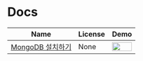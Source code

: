 Docs
=======
Name | License | Demo
--- | --- | ---
[MongoDB 설치하기](http://mainichibenkyo.tistory.com/167) | None | <img src="http://cfile21.uf.tistory.com/image/2514CC3456CBAEAB120A4F" width="100%">
